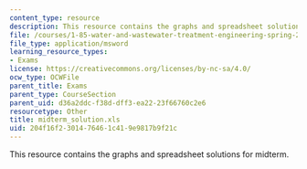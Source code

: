 ```yaml
---
content_type: resource
description: This resource contains the graphs and spreadsheet solutions for midterm.
file: /courses/1-85-water-and-wastewater-treatment-engineering-spring-2006/204f16f2301476461c419e9817b9f21c_midterm_solution.xls
file_type: application/msword
learning_resource_types:
- Exams
license: https://creativecommons.org/licenses/by-nc-sa/4.0/
ocw_type: OCWFile
parent_title: Exams
parent_type: CourseSection
parent_uid: d36a2ddc-f38d-dff3-ea22-23f66760c2e6
resourcetype: Other
title: midterm_solution.xls
uid: 204f16f2-3014-7646-1c41-9e9817b9f21c
---
```

This resource contains the graphs and spreadsheet solutions for midterm.